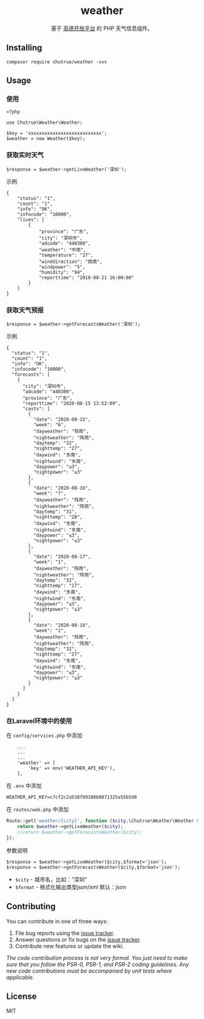 <h1 align="center"> weather </h1>

<p align="center"> 基于 <a target="_blank" href="https://lbs.amap.com/api/webservice/guide/api/weatherinfo">高德开放平台</a> 的 PHP 天气信息组件。</p>


## Installing

```shell
composer require chutrue/weather -vvv
```

## Usage

### 使用
```shell
<?php

use Chutrue\Weather\Weather;

$key = 'xxxxxxxxxxxxxxxxxxxxxxxxxxx';
$weather = new Weather($key);
```

### 获取实时天气

```shell
$response = $weather->getLiveWeather('深圳');
```

示例

```shell
{
    "status": "1",
    "count": "1",
    "info": "OK",
    "infocode": "10000",
    "lives": [
        {
            "province": "广东",
            "city": "深圳市",
            "adcode": "440300",
            "weather": "中雨",
            "temperature": "27",
            "winddirection": "西南",
            "windpower": "5",
            "humidity": "94",
            "reporttime": "2018-08-21 16:00:00"
        }
    ]
}
```

### 获取天气预报

```shell
$response = $weather->getForecastsWeather('深圳');
```

示例

```shell
{
  "status": "1",
  "count": "1",
  "info": "OK",
  "infocode": "10000",
  "forecasts": [
    {
      "city": "深圳市",
      "adcode": "440300",
      "province": "广东",
      "reporttime": "2020-08-15 13:52:09",
      "casts": [
        {
          "date": "2020-08-15",
          "week": "6",
          "dayweather": "阵雨",
          "nightweather": "阵雨",
          "daytemp": "32",
          "nighttemp": "27",
          "daywind": "东南",
          "nightwind": "东南",
          "daypower": "≤3",
          "nightpower": "≤3"
        },
        {
          "date": "2020-08-16",
          "week": "7",
          "dayweather": "阵雨",
          "nightweather": "阵雨",
          "daytemp": "31",
          "nighttemp": "28",
          "daywind": "东南",
          "nightwind": "东南",
          "daypower": "≤3",
          "nightpower": "≤3"
        },
        {
          "date": "2020-08-17",
          "week": "1",
          "dayweather": "阵雨",
          "nightweather": "阵雨",
          "daytemp": "32",
          "nighttemp": "27",
          "daywind": "东南",
          "nightwind": "东南",
          "daypower": "≤3",
          "nightpower": "≤3"
        },
        {
          "date": "2020-08-18",
          "week": "2",
          "dayweather": "阵雨",
          "nightweather": "阵雨",
          "daytemp": "32",
          "nighttemp": "27",
          "daywind": "东南",
          "nightwind": "东南",
          "daypower": "≤3",
          "nightpower": "≤3"
        }
      ]
    }
  ]
}
```

### 在Laravel环境中的使用

在 `config/services.php` 中添加
```shell script
    ...
    ...
    ...
    'weather' => [
        'key' => env('WEATHER_API_KEY'),
    ],
```
在 `.env` 中添加
```shell script
WEATHER_API_KEY=c7cf2c2a538f89108b8071325a55b5d8
```

在 `routes/web.php` 中添加
```php
Route::get('weather/{city}', function ($city,\Chutrue\Weather\Weather $weather) {
    return $weather->getLiveWeather($city);
    //return $weather->getForecastsWeather($city);
});
```

参数说明

```shell
$response = $weather->getLiveWeather($city,$format='json');
$response = $weather->getForecastsWeather($city,$format='json');
```

- `$city` - 城市名，比如：“深圳”
- `$format` - 格式化输出类型json/xml  默认：json

## Contributing

You can contribute in one of three ways:

1. File bug reports using the [issue tracker](https://github.com/chutrue/weather/issues).
2. Answer questions or fix bugs on the [issue tracker](https://github.com/chutrue/weather/issues).
3. Contribute new features or update the wiki.

_The code contribution process is not very formal. You just need to make sure that you follow the PSR-0, PSR-1, and PSR-2 coding guidelines. Any new code contributions must be accompanied by unit tests where applicable._

## License

MIT

